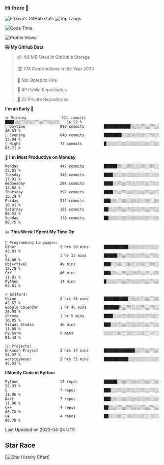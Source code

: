 ### Hi there 👋
![ElDavo's GitHub stats](https://github-readme-stats.vercel.app/api?username=ElDavoo&show_icons=true&theme=chartreuse-dark)
![Top Langs](https://github-readme-stats.vercel.app/api/top-langs/?username=ElDavoo&theme=chartreuse-dark&layout=compact)

<!--START_SECTION:waka-->
![Code Time](http://img.shields.io/badge/Code%20Time-23%20hrs%2027%20mins-blue)

![Profile Views](http://img.shields.io/badge/Profile%20Views-0-blue)

**🐱 My GitHub Data** 

> 📦 4.6 MB Used in GitHub's Storage 
 > 
> 🏆 774 Contributions in the Year 2023
 > 
> 🚫 Not Opted to Hire
 > 
> 📜 40 Public Repositories 
 > 
> 🔑 22 Private Repositories 
 > 
**I'm an Early 🐤** 

```text
🌞 Morning                321 commits         ████░░░░░░░░░░░░░░░░░░░░░   16.52 % 
🌆 Daytime                910 commits         ████████████░░░░░░░░░░░░░   46.83 % 
🌃 Evening                640 commits         ████████░░░░░░░░░░░░░░░░░   32.94 % 
🌙 Night                  72 commits          █░░░░░░░░░░░░░░░░░░░░░░░░   03.71 % 
```
📅 **I'm Most Productive on Monday** 

```text
Monday                   447 commits         ██████░░░░░░░░░░░░░░░░░░░   23.01 % 
Tuesday                  348 commits         ████░░░░░░░░░░░░░░░░░░░░░   17.91 % 
Wednesday                284 commits         ████░░░░░░░░░░░░░░░░░░░░░   14.62 % 
Thursday                 297 commits         ████░░░░░░░░░░░░░░░░░░░░░   15.29 % 
Friday                   212 commits         ███░░░░░░░░░░░░░░░░░░░░░░   10.91 % 
Saturday                 185 commits         ██░░░░░░░░░░░░░░░░░░░░░░░   09.52 % 
Sunday                   170 commits         ██░░░░░░░░░░░░░░░░░░░░░░░   08.75 % 
```


📊 **This Week I Spent My Time On** 

```text
💬 Programming Languages: 
Other                    2 hrs 50 mins       ███████████░░░░░░░░░░░░░░   43.83 % 
C                        1 hr 33 mins        ██████░░░░░░░░░░░░░░░░░░░   24.06 % 
ObjectiveC               49 mins             ███░░░░░░░░░░░░░░░░░░░░░░   12.78 % 
C++                      46 mins             ███░░░░░░░░░░░░░░░░░░░░░░   11.81 % 
Python                   14 mins             █░░░░░░░░░░░░░░░░░░░░░░░░   03.81 % 

🔥 Editors: 
CLion                    2 hrs 45 mins       ███████████░░░░░░░░░░░░░░   42.57 % 
Google Calendar          1 hr 45 mins        ███████░░░░░░░░░░░░░░░░░░   26.95 % 
Chrome                   1 hr 5 mins         ████░░░░░░░░░░░░░░░░░░░░░   16.85 % 
Visual Studio            46 mins             ███░░░░░░░░░░░░░░░░░░░░░░   11.85 % 
PyCharm                  5 mins              ░░░░░░░░░░░░░░░░░░░░░░░░░   01.43 % 

🐱‍💻 Projects: 
Unknown Project          3 hrs 34 mins       ██████████████░░░░░░░░░░░   54.97 % 
worstgymever             2 hrs 55 mins       ███████████░░░░░░░░░░░░░░   45.03 % 
```

**I Mostly Code in Python** 

```text
Python                   13 repos            ██████░░░░░░░░░░░░░░░░░░░   22.03 % 
C                        7 repos             ███░░░░░░░░░░░░░░░░░░░░░░   11.86 % 
Dart                     7 repos             ███░░░░░░░░░░░░░░░░░░░░░░   11.86 % 
C++                      4 repos             ██░░░░░░░░░░░░░░░░░░░░░░░   06.78 % 
C#                       4 repos             ██░░░░░░░░░░░░░░░░░░░░░░░   06.78 % 
```




 Last Updated on 2023-04-24 UTC
<!--END_SECTION:waka-->

## Star Race

[![Star History Chart](https://api.star-history.com/svg?repos=ElDavoo/WhatsApp-Crypt14-Crypt15-Decrypter,ElDavoo/TuringOS,EliteAndroidApps/WhatsApp-Crypt12-Decrypter,KnugiHK/Whatsapp-Chat-Exporter&type=Date)]

